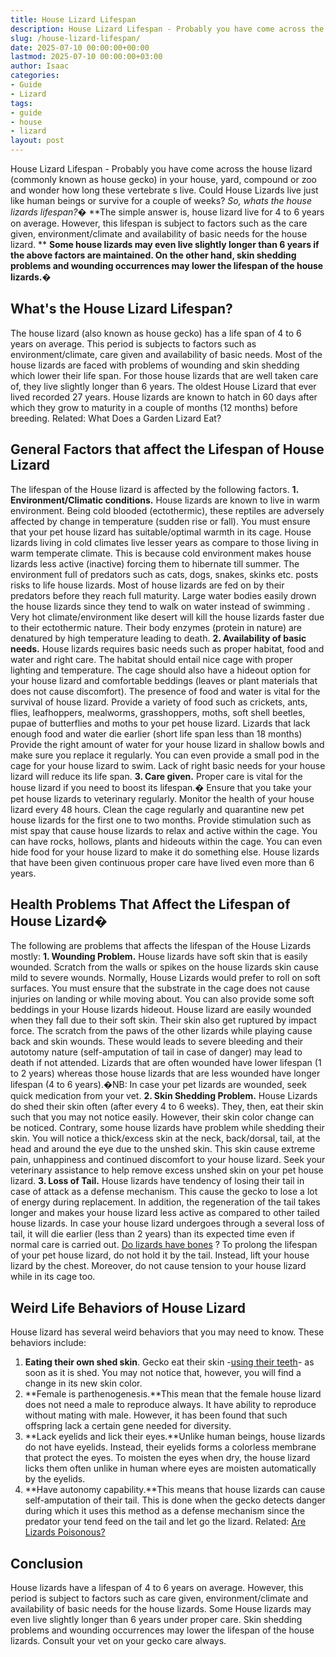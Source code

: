 ```yaml
---
title: House Lizard Lifespan
description: House Lizard Lifespan - Probably you have come across the house lizard commonly known as house gecko in your house, yard, compound or zoo and wonder how long...
slug: /house-lizard-lifespan/
date: 2025-07-10 00:00:00+00:00
lastmod: 2025-07-10 00:00:00+03:00
author: Isaac
categories:
- Guide
- Lizard
tags:
- guide
- house
- lizard
layout: post
---
```

House Lizard Lifespan - Probably you have come across the house lizard (commonly known as house gecko) in your house, yard, compound or zoo and wonder how long
these vertebrate
s live. Could House Lizards live just like human beings or survive for a couple of weeks?
*So, whats the house lizards lifespan?�*
**The simple answer is, house lizard live for 4 to 6 years on average. However, this lifespan is subject to factors such as the care given, environment/climate and availability of basic needs for the house lizard. **
**Some house lizards may even live slightly longer than 6 years if the above factors are maintained. On the other hand, skin shedding problems and wounding occurrences may lower the lifespan of the house lizards.�**

## What's the House Lizard Lifespan?
The house lizard (also known as house gecko) has a life span of 4 to 6 years on average. This period is subjects to factors such as environment/climate, care given and availability of basic needs.
Most of the house lizards are faced with problems of wounding and skin shedding which lower their life span. For those house lizards that are well taken care of, they live slightly longer than 6 years.
The oldest House Lizard that ever lived recorded 27 years. House lizards are known to hatch in 60 days after which they grow to maturity in a couple of months (12 months) before breeding.
Related:
What Does a Garden Lizard Eat?
## **General Factors that affect the Lifespan of House Lizard**
The lifespan of the House lizard is affected by the following factors.
**1. Environment/Climatic conditions.**
House lizards are known to live in warm environment. Being cold blooded (ectothermic), these reptiles are adversely affected by change in temperature (sudden rise or fall). You must ensure that your pet house lizard has suitable/optimal warmth in its cage.
House lizards living in cold climates live lesser years as compare to those living in warm temperate climate. This is because cold environment makes house lizards less active (inactive) forcing them to hibernate till summer.
The environment full of predators such as cats, dogs, snakes, skinks etc. posts risks to life house lizards. Most of house lizards are fed on by their predators before they reach full maturity. Large water bodies easily drown the house lizards since they tend to
walk on water instead of swimming
.
Very hot climate/environment like desert will kill the house lizards faster due to their ectothermic nature. Their body enzymes (protein in nature) are denatured by high temperature leading to death.
**2. Availability of basic needs.**
House lizards requires basic needs such as proper habitat, food and water and right care. The habitat should entail nice cage with proper lighting and temperature. The cage should also have a hideout option for your house lizard and comfortable beddings (leaves or plant materials that does not cause discomfort).
The presence of food and water is vital for the survival of house lizard. Provide a variety of food such as crickets, ants, flies, leafhoppers, mealworms, grasshoppers, moths, soft shell beetles, pupae of butterflies and moths to your pet house lizard. Lizards that lack enough food and water die earlier (short life span  less than 18 months)
Provide the right amount of water for your house lizard in shallow bowls and make sure you replace it regularly. You can even provide a small pod in the cage for your house lizard to swim. Lack of right basic needs for your house lizard will reduce its life span.
**3. Care given.**
Proper care is vital for the house lizard if you need to boost its lifespan.� Ensure that you take your pet house lizards to veterinary regularly. Monitor the health of your house lizard every 48 hours. Clean the cage regularly and quarantine new pet house lizards for the first one to two months.
Provide stimulation such as mist spay that cause house lizards to relax and active within the cage. You can have rocks, hollows, plants and hideouts within the cage. You can even hide food for your house lizard to make it do something else.
House lizards that have been given continuous proper care have lived even more than 6 years.
## **Health Problems That Affect the Lifespan of House Lizard�**
The following are problems that affects the lifespan of the House Lizards mostly:
**1. Wounding Problem.**
House lizards have soft skin that is easily wounded. Scratch from the walls or spikes on the house lizards skin cause mild to severe wounds.
Normally, House Lizards would prefer to roll on soft surfaces. You must ensure that the substrate in the cage does not cause injuries on landing or while moving about. You can also provide some soft beddings in your House lizards hideout.
House lizard are easily wounded when they fall due to their soft skin. Their skin also get ruptured by impact force. The scratch from the paws of the other lizards while playing cause back and skin wounds. These would leads to severe bleeding and their autotomy nature (self-amputation of tail in case of danger) may lead to death if not attended.
Lizards that are often wounded have lower lifespan (1 to 2 years) whereas those house lizards that are less wounded have longer lifespan (4 to 6 years).�NB: In case your pet lizards are wounded, seek quick medication from your vet.
**2. Skin Shedding Problem.**
House Lizards do shed their skin often (after every 4 to 6 weeks). They, then, eat their skin such that you may not notice easily. However, their skin color change can be noticed.
Contrary, some house lizards have problem while shedding their skin. You will notice a thick/excess skin at the neck, back/dorsal, tail, at the head and around the eye due to the unshed skin. This skin cause extreme pain, unhappiness and continued discomfort to your house lizard.
Seek your veterinary assistance to help remove excess unshed skin on your pet house lizard.
**3. Loss of Tail.**
House lizards have tendency of losing their tail in case of attack as a defense mechanism. This cause the gecko to lose a lot of energy during replacement. In addition, the regeneration of the tail takes longer and makes your house lizard less active as compared to other tailed house lizards.
In case your house lizard undergoes through a several loss of tail, it will die earlier (less than 2 years) than its expected time even if normal care is carried out.
[Do lizards have bones](https://pestpolicy.com/do-lizards-have-bones/)
?
To prolong the lifespan of your pet house lizard, do not hold it by the tail. Instead, lift your house lizard by the chest. Moreover, do not cause tension to your house lizard while in its cage too.
## Weird Life Behaviors of House Lizard
House lizard has several weird behaviors that you may need to know. These behaviors include:
1. **Eating their own shed skin**. Gecko eat their skin -[using their teeth](https://pestpolicy.com/do-lizards-have-teeth/)- as soon as it is shed. You may not notice that, however, you will find a change in its new skin color.
2. **Female is parthenogenesis.**This mean that the female house lizard does not need a male to reproduce always. It have ability to reproduce without mating with male. However, it has been found that such offspring lack a certain gene needed for diversity.
3. **Lack eyelids and lick their eyes.**Unlike human beings, house lizards do not have eyelids. Instead, their eyelids forms a colorless membrane that protect the eyes. To moisten the eyes when dry, the house lizard licks them often unlike in human where eyes are moisten automatically by the eyelids.
4. **Have autonomy capability.**This means that house lizards can cause self-amputation of their tail. This is done when the gecko detects danger during which it uses this method as a defense mechanism since the predator your tend feed on the tail and let go the lizard.
Related:
[Are Lizards Poisonous?](https://pestpolicy.com/are-lizards-poisonous/)
## Conclusion
House lizards have a lifespan of 4 to 6 years on average. However, this period is subject to factors such as care given, environment/climate and availability of basic needs for the house lizards.
Some House lizards may even live slightly longer than 6 years under proper care. Skin shedding problems and wounding occurrences may lower the lifespan of the house lizards. Consult your vet on your gecko care always.
